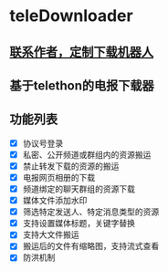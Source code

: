 # teleDownloader
## [联系作者，定制下载机器人](https://t.me/Saturday_test)
## 基于telethon的电报下载器
## 功能列表
- [x] 协议号登录
- [x] 私密、公开频道或群组内的资源搬运
- [x] 禁止转发下载的资源的搬运
- [x] 电报网页相册的下载
- [x] 频道绑定的聊天群组的资源下载
- [x] 媒体文件添加水印
- [x] 筛选特定发送人、特定消息类型的资源
- [x] 支持设置媒体标题，关键字替换
- [x] 支持大文件搬运
- [x] 搬运后的文件有缩略图，支持流式查看
- [x] 防洪机制
